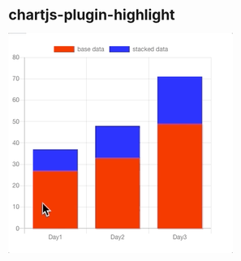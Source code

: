 # chartjs-plugin-highlight

![image](https://raw.githubusercontent.com/FLT4613/chartjs-plugin-highlight/master/image.gif)
